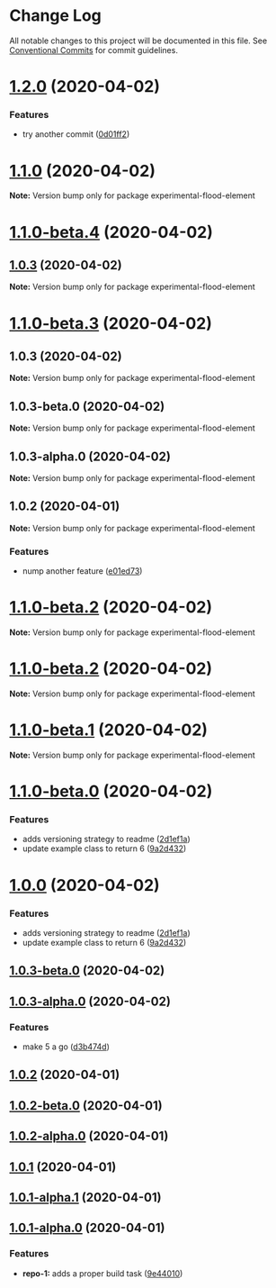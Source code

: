 # Change Log

All notable changes to this project will be documented in this file.
See [Conventional Commits](https://conventionalcommits.org) for commit guidelines.

# [1.2.0](https://github.com/flood-io/element/compare/v1.1.0...v1.2.0) (2020-04-02)


### Features

* try another commit ([0d01ff2](https://github.com/flood-io/element/commit/0d01ff2fb8adfd3927ccb5c0a5c8149d932205c3))





# [1.1.0](https://github.com/flood-io/element/compare/v1.1.0-beta.4...v1.1.0) (2020-04-02)

**Note:** Version bump only for package experimental-flood-element





# [1.1.0-beta.4](https://github.com/flood-io/element/compare/v1.1.0-beta.3...v1.1.0-beta.4) (2020-04-02)



## [1.0.3](https://github.com/flood-io/element/compare/v1.0.3-beta.0...v1.0.3) (2020-04-02)

**Note:** Version bump only for package experimental-flood-element





# [1.1.0-beta.3](https://github.com/flood-io/element/compare/v1.1.0-beta.2...v1.1.0-beta.3) (2020-04-02)

## 1.0.3 (2020-04-02)

**Note:** Version bump only for package experimental-flood-element





## 1.0.3-beta.0 (2020-04-02)

**Note:** Version bump only for package experimental-flood-element





## 1.0.3-alpha.0 (2020-04-02)

**Note:** Version bump only for package experimental-flood-element





## 1.0.2 (2020-04-01)

**Note:** Version bump only for package experimental-flood-element


### Features

* nump another feature ([e01ed73](https://github.com/flood-io/element/commit/e01ed738086b8cb0897929e43effd4b9c6e12534))





# [1.1.0-beta.2](https://github.com/flood-io/element/compare/v1.1.0-beta.1...v1.1.0-beta.2) (2020-04-02)

**Note:** Version bump only for package experimental-flood-element





# [1.1.0-beta.2](https://github.com/flood-io/element/compare/v1.1.0-beta.1...v1.1.0-beta.2) (2020-04-02)

**Note:** Version bump only for package experimental-flood-element





# [1.1.0-beta.1](https://github.com/flood-io/element/compare/v1.1.0-beta.0...v1.1.0-beta.1) (2020-04-02)

**Note:** Version bump only for package experimental-flood-element





# [1.1.0-beta.0](https://github.com/flood-io/element/compare/v1.0.3-beta.0...v1.1.0-beta.0) (2020-04-02)


### Features

* adds versioning strategy to readme ([2d1ef1a](https://github.com/flood-io/element/commit/2d1ef1a82f8175ee3816684a79ce4df22078b513))
* update example class to return 6 ([9a2d432](https://github.com/flood-io/element/commit/9a2d432ecabb500aa5ba785cf067754f56ea7ed2))





# [1.0.0](https://github.com/flood-io/element/compare/v1.0.3-beta.0...v1.0.0) (2020-04-02)

### Features

- adds versioning strategy to readme ([2d1ef1a](https://github.com/flood-io/element/commit/2d1ef1a82f8175ee3816684a79ce4df22078b513))
- update example class to return 6 ([9a2d432](https://github.com/flood-io/element/commit/9a2d432ecabb500aa5ba785cf067754f56ea7ed2))

## [1.0.3-beta.0](https://github.com/flood-io/element/compare/v1.0.3-alpha.0...v1.0.3-beta.0) (2020-04-02)

## [1.0.3-alpha.0](https://github.com/flood-io/element/compare/v1.0.2...v1.0.3-alpha.0) (2020-04-02)

### Features

- make 5 a go ([d3b474d](https://github.com/flood-io/element/commit/d3b474d3e6c782346a51e36379143d638511ed25))

## [1.0.2](https://github.com/flood-io/element/compare/v1.0.2-beta.0...v1.0.2) (2020-04-01)

## [1.0.2-beta.0](https://github.com/flood-io/element/compare/v1.0.2-alpha.0...v1.0.2-beta.0) (2020-04-01)

## [1.0.2-alpha.0](https://github.com/flood-io/element/compare/v1.0.1...v1.0.2-alpha.0) (2020-04-01)

## [1.0.1](https://github.com/flood-io/element/compare/v1.0.1-alpha.1...v1.0.1) (2020-04-01)

## [1.0.1-alpha.1](https://github.com/flood-io/element/compare/v1.0.1-alpha.0...v1.0.1-alpha.1) (2020-04-01)

## [1.0.1-alpha.0](https://github.com/flood-io/element/compare/9e440104f1f2070dd27e20a3fbfde5173a798609...v1.0.1-alpha.0) (2020-04-01)

### Features

- **repo-1:** adds a proper build task ([9e44010](https://github.com/flood-io/element/commit/9e440104f1f2070dd27e20a3fbfde5173a798609))

